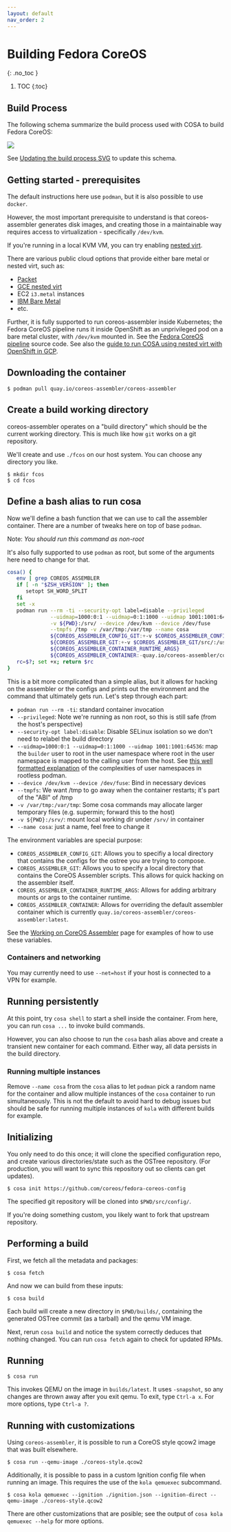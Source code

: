 ```yaml
---
layout: default
nav_order: 2
---
```


# Building Fedora CoreOS
{: .no_toc }

1. TOC
{:toc}

## Build Process

The following schema summarize the build process used with COSA to build Fedora
CoreOS:

<!-- The path to this SVG is fixed here to make sure that it is correctly
displayed both on the coreos.github.io website rendered by Jekyll and on
github.com while browsing the repository view. The main downside here is that
this will not be updated for branches -->
<img src="https://coreos.github.io/coreos-assembler/build-process.svg?sanitize=true">

See [Updating the build process SVG](build-process-mermaid.md) to update this
schema.

## Getting started - prerequisites

The default instructions here use `podman`, but it is also possible to use
`docker`.

However, the most important prerequisite to understand is that coreos-assembler
generates disk images, and creating those in a maintainable way requires access
to virtualization - specifically `/dev/kvm`.

If you're running in a local KVM VM, you can try enabling [nested virt](https://docs.fedoraproject.org/en-US/quick-docs/using-nested-virtualization-in-kvm/).

There are various public cloud options that provide either bare metal or nested
virt, such as:

- [Packet](https://www.packet.com/)
- [GCE nested virt](https://cloud.google.com/compute/docs/instances/enable-nested-virtualization-vm-instances)
- EC2 `i3.metal` instances
- [IBM Bare Metal](https://www.ibm.com/cloud/bare-metal-servers)
- etc.

Further, it is fully supported to run coreos-assembler inside Kubernetes; the
Fedora CoreOS pipeline runs it inside OpenShift as an unprivileged pod on a
bare metal cluster, with `/dev/kvm` mounted in.  See the [Fedora CoreOS
pipeline](https://github.com/coreos/fedora-coreos-pipeline) source code. See
also the [guide to run COSA using nested virt with OpenShift in GCP](working.md#running-cosa-in-openshift-on-google-compute-platform).

## Downloading the container

```
$ podman pull quay.io/coreos-assembler/coreos-assembler
```

## Create a build working directory

coreos-assembler operates on a "build directory" which should be
the current working directory.  This is much like how `git` works
on a git repository.

We'll create and use `./fcos` on our host system.
You can choose any directory you like.

```
$ mkdir fcos
$ cd fcos
```

## Define a bash alias to run cosa

Now we'll define a bash function that we can use to call the assembler
container.  There are a number of tweaks here on top of base `podman`.

Note: *You should run this command as non-root*

It's also fully supported to use `podman` as root, but some of the arguments
here need to change for that.

```sh
cosa() {
   env | grep COREOS_ASSEMBLER
   if [ -n "$ZSH_VERSION" ]; then
      setopt SH_WORD_SPLIT
   fi
   set -x
   podman run --rm -ti --security-opt label=disable --privileged                                    \
              --uidmap=1000:0:1 --uidmap=0:1:1000 --uidmap 1001:1001:64536                          \
              -v ${PWD}:/srv/ --device /dev/kvm --device /dev/fuse                                  \
              --tmpfs /tmp -v /var/tmp:/var/tmp --name cosa                                         \
              ${COREOS_ASSEMBLER_CONFIG_GIT:+-v $COREOS_ASSEMBLER_CONFIG_GIT:/srv/src/config/:ro}   \
              ${COREOS_ASSEMBLER_GIT:+-v $COREOS_ASSEMBLER_GIT/src/:/usr/lib/coreos-assembler/:ro}  \
              ${COREOS_ASSEMBLER_CONTAINER_RUNTIME_ARGS}                                            \
              ${COREOS_ASSEMBLER_CONTAINER:-quay.io/coreos-assembler/coreos-assembler:latest} "$@"
   rc=$?; set +x; return $rc
}
```

This is a bit more complicated than a simple alias, but it allows for
hacking on the assembler or the configs and prints out the environment and
the command that ultimately gets run. Let's step through each part:

- `podman run --rm -ti`: standard container invocation
- `--privileged`: Note we're running as non root, so this is still safe (from the host's perspective)
- `--security-opt label:disable`: Disable SELinux isolation so we don't need to relabel the build directory
- `--uidmap=1000:0:1 --uidmap=0:1:1000 --uidmap 1001:1001:64536`: map the `builder` user to root in the user namespace where root in the user namespace is mapped to the calling user from the host. See [this well formatted explanation](https://github.com/debarshiray/toolbox/commit/cfcf4eb31e14b3a300804840d315c62bc32e15ae) of the complexities of user namespaces in rootless podman.
- `--device /dev/kvm --device /dev/fuse`: Bind in necessary devices
- `--tmpfs`: We want /tmp to go away when the container restarts; it's part of the "ABI" of /tmp
- `-v /var/tmp:/var/tmp`: Some cosa commands may allocate larger temporary files (e.g. supermin; forward this to the host)
- `-v ${PWD}:/srv/`: mount local working dir under `/srv/` in container
- `--name cosa`: just a name, feel free to change it

The environment variables are special purpose:

- `COREOS_ASSEMBLER_CONFIG_GIT`: Allows you to specifiy a local directory that
  contains the configs for the ostree you are trying to compose.
- `COREOS_ASSEMBLER_GIT`: Allows you to specify a local directory that contains
  the CoreOS Assembler scripts. This allows for quick hacking on the assembler
  itself.
- `COREOS_ASSEMBLER_CONTAINER_RUNTIME_ARGS`: Allows for adding arbitrary mounts
  or args to the container runtime.
- `COREOS_ASSEMBLER_CONTAINER`: Allows for overriding the default assembler
  container which is currently
  `quay.io/coreos-assembler/coreos-assembler:latest`.

See the [Working on CoreOS Assembler](devel.md) page for examples of how
to use these variables.

### Containers and networking

You may currently need to use `--net=host` if your host is connected to a VPN
for example.

## Running persistently

At this point, try `cosa shell` to start a shell inside the container. From
here, you can run `cosa ...` to invoke build commands.

However, you can also choose to run the `cosa` bash alias above and create a
transient new container for each command. Either way, all data persists in the
build directory.

### Running multiple instances

Remove `--name cosa` from the `cosa` alias to let `podman` pick a random name
for the container and allow multiple instances of the `cosa` container to run
simultaneously. This is not the default to avoid hard to debug issues but should
be safe for running multiple instances of `kola` with different builds for
example.

## Initializing

You only need to do this once; it will clone the specified configuration repo,
and create various directories/state such as the OSTree repository. (For
production, you will want to sync this repository out so clients can get
updates).

```
$ cosa init https://github.com/coreos/fedora-coreos-config
```

The specified git repository will be cloned into `$PWD/src/config/`.

If you're doing something custom, you likely want to fork that upstream
repository.

## Performing a build

First, we fetch all the metadata and packages:

```
$ cosa fetch
```

And now we can build from these inputs:

```
$ cosa build
```

Each build will create a new directory in `$PWD/builds/`, containing the
generated OSTree commit (as a tarball) and the qemu VM image.

Next, rerun `cosa build` and notice the system correctly
deduces that nothing changed.  You can run `cosa fetch`
again to check for updated RPMs.

## Running

```
$ cosa run
```

This invokes QEMU on the image in `builds/latest`.  It uses `-snapshot`,
so any changes are thrown away after you exit qemu.  To exit, type
`Ctrl-a x`.  For more options, type `Ctrl-a ?`.

## Running with customizations

Using `coreos-assembler`, it is possible to run a CoreOS style qcow2 image
that was built elsewhere.

```
$ cosa run --qemu-image ./coreos-style.qcow2
```

Additionally, it is possible to pass in a custom Ignition config file when
running an image.  This requires the use of the `kola qemuexec` subcommand.

```
$ cosa kola qemuexec --ignition ./ignition.json --ignition-direct --qemu-image ./coreos-style.qcow2
```

There are other customizations that are posible; see the output of `cosa kola qemuexec --help`
for more options.

